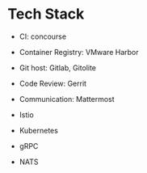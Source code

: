 # Tech Stack

- CI: concourse
- Container Registry: VMware Harbor
- Git host: Gitlab, Gitolite
- Code Review: Gerrit
- Communication: Mattermost

- Istio
- Kubernetes
- gRPC
- NATS
